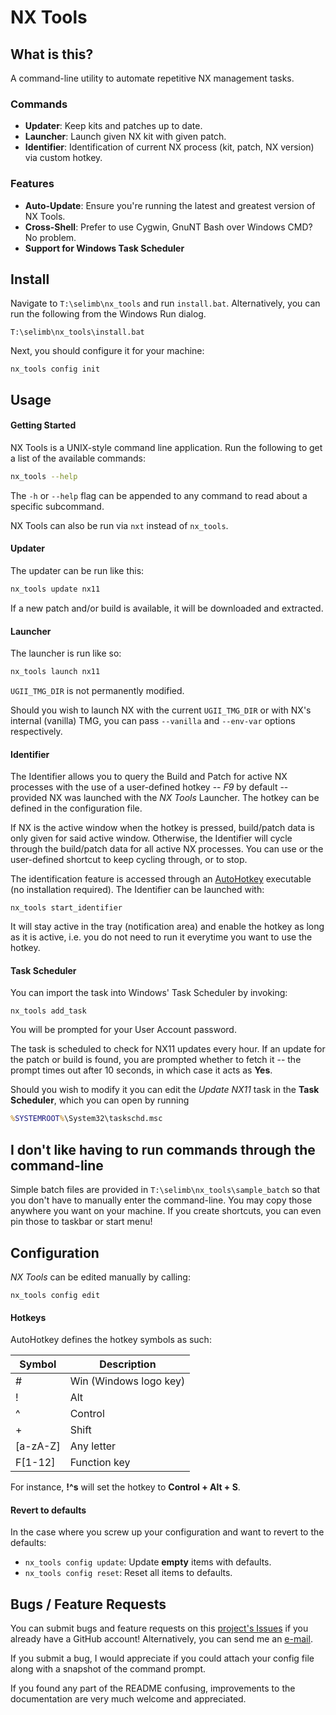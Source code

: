 # NX Tools

## What is this?

A command-line utility to automate repetitive NX management tasks.

### Commands
* **Updater**: Keep kits and patches up to date.
* **Launcher**: Launch given NX kit with given patch.
* **Identifier**: Identification of current NX process (kit, patch, NX version) via custom hotkey.

### Features
* **Auto-Update**: Ensure you're running the latest and greatest version of NX Tools.
* **Cross-Shell**: Prefer to use Cygwin, GnuNT Bash over Windows CMD? No problem.
* **Support for Windows Task Scheduler**

## Install

Navigate to `T:\selimb\nx_tools` and run `install.bat`. Alternatively, you can run the following from the Windows Run dialog.
```
T:\selimb\nx_tools\install.bat
```
Next, you should configure it for your machine:
```
nx_tools config init
```

## Usage

#### Getting Started
NX Tools is a UNIX-style command line application. Run the following to get a list of the available commands:
```bash
nx_tools --help
```
The `-h` or ``--help`` flag can be appended to any command to read about a specific subcommand.

NX Tools can also be run via `nxt` instead of `nx_tools`.

#### Updater
The updater can be run like this:
```bash
nx_tools update nx11
```
If a new patch and/or build is available, it will be downloaded and extracted. 

#### Launcher
The launcher is run like so:
```bash
nx_tools launch nx11
```
`UGII_TMG_DIR` is not permanently modified.

Should you wish to launch NX with the current `UGII_TMG_DIR` or with NX's internal (vanilla) TMG, you can pass `--vanilla` and `--env-var` options respectively.

#### Identifier
The Identifier allows you to query the Build and Patch for active NX processes with the use of a user-defined hotkey -- *F9* by default -- provided NX was launched with the *NX Tools* Launcher. The hotkey can be defined in the configuration file. 

If NX is the active window when the hotkey is pressed, build/patch data is only given for said active window. Otherwise, the Identifier will cycle through the build/patch data for all active NX processes. You can use <Tab> or the user-defined shortcut to keep cycling through, or <Escape> to stop. 

The identification feature is accessed through an [AutoHotkey](http://www.autohotkey.com/) executable (no installation required). The Identifier can be launched with:
```
nx_tools start_identifier
```
It will stay active in the tray (notification area) and enable the hotkey as long as it is active, i.e. you do not need to run it everytime you want to use the hotkey. 

#### Task Scheduler

You can import the task into Windows' Task Scheduler by invoking:
```
nx_tools add_task
```
You will be prompted for your User Account password. 

The task is scheduled to check for NX11 updates every hour. If an update for the patch or build is found, you are prompted whether to fetch it -- the prompt times out after 10 seconds, in which case it acts as **Yes**.

Should you wish to modify it you can edit the *Update NX11* task in the **Task Scheduler**, which you can open by running
```cmd
%SYSTEMROOT%\System32\taskschd.msc
```

## I don't like having to run commands through the command-line

Simple batch files are provided in `T:\selimb\nx_tools\sample_batch` so that you don't have to manually enter the command-line. You may copy those anywhere you want on your machine. If you create shortcuts, you can even pin those to taskbar or start menu!

## Configuration

*NX Tools* can be edited manually by calling:
```
nx_tools config edit
```

#### Hotkeys
AutoHotkey defines the hotkey symbols as such:

| Symbol   | Description            |
|----------|------------------------|
| #        | Win (Windows logo key) |
| !        | Alt                    |
| ^        | Control                |
| +        | Shift                  |
| [a-zA-Z] | Any letter             |
| F[1-12]  | Function key           |

For instance, **!^s** will set the hotkey to **Control + Alt + S**. 

#### Revert to defaults
In the case where you screw up your configuration and want to revert to the defaults:
* `nx_tools config update`: Update **empty** items with defaults.
* `nx_tools config reset`: Reset all items to defaults. 

## Bugs / Feature Requests

You can submit bugs and feature requests on this [project's Issues](https://github.com/beselim/nx_tools/issues) if you already have a GitHub account! Alternatively, you can send me an [e-mail](mailto:selim.belhaouane@gmail.com).

If you submit a bug, I would appreciate if you could attach your config file along with a snapshot of the command prompt.

If you found any part of the README confusing, improvements to the documentation are very much welcome and appreciated. 
